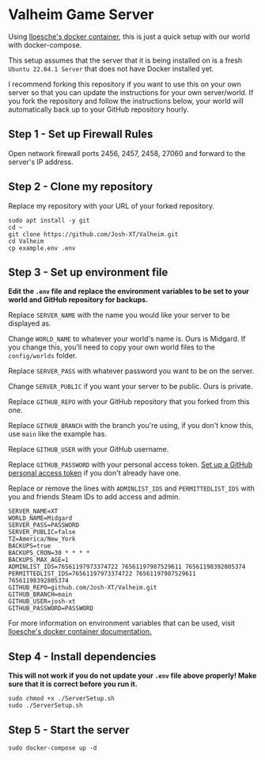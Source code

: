 # Valheim Game Server
Using [lloesche's docker container](https://hub.docker.com/r/lloesche/valheim-server), this is just a quick setup with our world with docker-compose.  

This setup assumes that the server that it is being installed on is a fresh ``Ubuntu 22.04.1 Server`` that does not have Docker installed yet.

I recommend forking this repository if you want to use this on your own server so that you can update the instructions for your own server/world.  If you fork the repository and follow the instructions below, your world will automatically back up to your GitHub repository hourly.

## Step 1 - Set up Firewall Rules
Open network firewall ports 2456, 2457, 2458, 27060 and forward to the server's IP address.

## Step 2 - Clone my repository
Replace my repository with your URL of your forked repository.

```
sudo apt install -y git
cd ~
git clone https://github.com/Josh-XT/Valheim.git
cd Valheim
cp example.env .env
```

## Step 3 - Set up environment file
**Edit the ``.env`` file and replace the environment variables to be set to your world and GitHub repository for backups.**

Replace ``SERVER_NAME`` with the name you would like your server to be displayed as.

Change ``WORLD_NAME`` to whatever your world's name is.  Ours is Midgard.  If you change this, you'll need to copy your own world files to the ``config/worlds`` folder.

Replace ``SERVER_PASS`` with whatever password you want to be on the server.

Change ``SERVER_PUBLIC`` if you want your server to be public.  Ours is private.

Replace ``GITHUB_REPO`` with your GitHub repository that you forked from this one.

Replace ``GITHUB_BRANCH`` with the branch you're using, if you don't know this, use ``main`` like the example has.

Replace ``GITHUB_USER`` with your GitHub username.

Replace ``GITHUB_PASSWORD`` with your personal access token.  [Set up a GitHub personal access token](https://github.com/settings/tokens?type=beta) if you don't already have one.

Replace or remove the lines with ``ADMINLIST_IDS`` and ``PERMITTEDLIST_IDS`` with you and friends Steam IDs to add access and admin.

```
SERVER_NAME=XT
WORLD_NAME=Midgard
SERVER_PASS=PASSWORD
SERVER_PUBLIC=false
TZ=America/New_York
BACKUPS=true
BACKUPS_CRON=30 * * * *
BACKUPS_MAX_AGE=1
ADMINLIST_IDS=76561197973374722 76561197987529611 76561198392805374
PERMITTEDLIST_IDS=76561197973374722 76561197987529611 76561198392805374
GITHUB_REPO=github.com/Josh-XT/Valheim.git
GITHUB_BRANCH=main
GITHUB_USER=josh-xt
GITHUB_PASSWORD=PASSWORD
```

For more information on environment variables that can be used, visit [lloesche's docker container documentation.](https://hub.docker.com/r/lloesche/valheim-server)

## Step 4 - Install dependencies
**This will not work if you do not update your ``.env`` file above properly! Make sure that it is correct before you run it.**

```
sudo chmod +x ./ServerSetup.sh
sudo ./ServerSetup.sh
```

## Step 5 - Start the server

```
sudo docker-compose up -d
```
